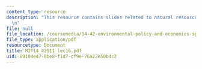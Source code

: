 ```yaml
---
content_type: resource
description: "This resource contains slides related to natural resource economics.\r\
  \n"
file: null
file_location: /coursemedia/14-42-environmental-policy-and-economics-spring-2011/89104e478be8f1d7cf9e76a22e50bdc2_MIT14_42S11_lec16.pdf
file_type: application/pdf
resourcetype: Document
title: MIT14_42S11_lec16.pdf
uid: 89104e47-8be8-f1d7-cf9e-76a22e50bdc2
---
```

